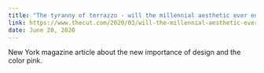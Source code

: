 ```yaml
---
title: "The tyranny of terrazzo - will the millennial aesthetic ever end?"
link: https://www.thecut.com/2020/03/will-the-millennial-aesthetic-ever-end.html
date: June 20, 2020
---
```


New York magazine article about the new importance of design and the color pink.
